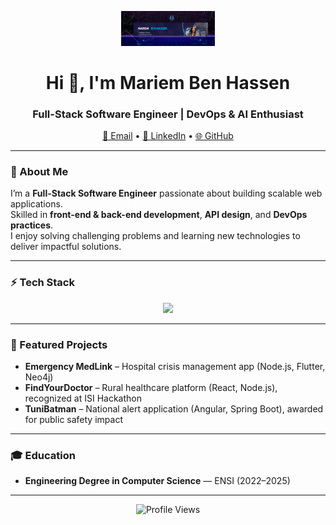 <p align="center">
  <img src="https://github.com/mariembenhassen/Mariem-Ben-Hassen/blob/main/Mariem%20Ben%20Hassen.png" alt="Mariem Ben Hassen Logo" width="150"/>
</p>

<h1 align="center">Hi 👋, I'm Mariem Ben Hassen</h1>
<h3 align="center">Full-Stack Software Engineer | DevOps & AI Enthusiast</h3>

<p align="center">
  <a href="mailto:mariem.benhassen@ensi-uma.tn">📩 Email</a> •
  <a href="https://www.linkedin.com/in/mariem-ben-hassen-8bb5ab2a4/">💼 LinkedIn</a> •
  <a href="https://github.com/mariembenhassen">🌐 GitHub</a>
</p>

---

### 🧠 About Me
I’m a **Full-Stack Software Engineer** passionate about building scalable web applications.  
Skilled in **front-end & back-end development**, **API design**, and **DevOps practices**.  
I enjoy solving challenging problems and learning new technologies to deliver impactful solutions.

---

### ⚡ Tech Stack
<p align="center">
  <img src="https://skillicons.dev/icons?i=js,ts,react,angular,nodejs,python,java,php,docker,kubernetes,git,postgresql,mysql,mongodb" />
</p>

---

### 🚀 Featured Projects
- **Emergency MedLink** – Hospital crisis management app (Node.js, Flutter, Neo4j)  
- **FindYourDoctor** – Rural healthcare platform (React, Node.js), recognized at ISI Hackathon  
- **TuniBatman** – National alert application (Angular, Spring Boot), awarded for public safety impact  

---

### 🎓 Education
- **Engineering Degree in Computer Science** — ENSI (2022–2025)  

---

<p align="center">
  <img src="https://komarev.com/ghpvc/?username=mariembenhassen&color=blue&style=flat-square" alt="Profile Views"/>
</p>
